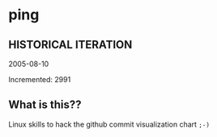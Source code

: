 # ping

## HISTORICAL ITERATION
2005-08-10

Incremented: 2991

## What is this?? 
Linux skills to hack the github commit visualization chart `;-)`
